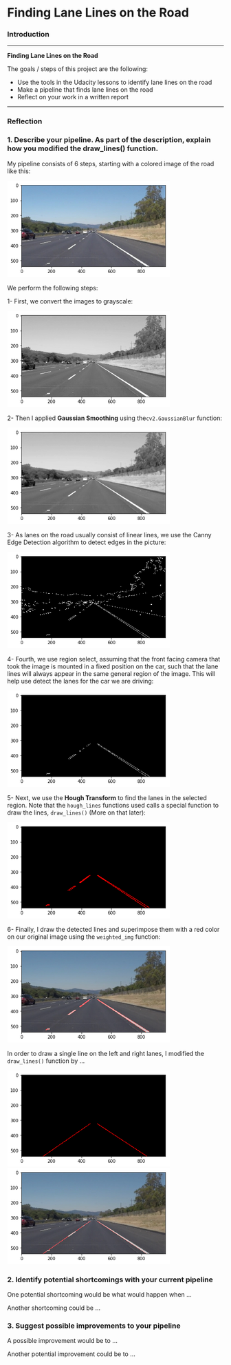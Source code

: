 # **Finding Lane Lines on the Road** 

### Introduction

---

**Finding Lane Lines on the Road**

The goals / steps of this project are the following:
* Use the tools in the Udacity lessons to identify lane lines on the road
* Make a pipeline that finds lane lines on the road
* Reflect on your work in a written report


[//]: # (Image References)

[image1]: ./examples/writeup_image1.png "Original Image"
[image2]: ./examples/writeup_image2.png "Grayscale Image"
[image3]: ./examples/writeup_image3.png "Gaussian Smoothing"
[image4]: ./examples/writeup_image4.png "Canny Edge Detection"
[image5]: ./examples/writeup_image5.png "Region Selection"
[image6]: ./examples/writeup_image6.png "Hough Lines"
[image7]: ./examples/writeup_image7.png "Final Output"
[image8]: ./examples/writeup_image8.png "Improved Draw Lines"
[image9]: ./examples/writeup_image9.png "Improved Final Output"
---

### Reflection

### 1. Describe your pipeline. As part of the description, explain how you modified the draw_lines() function.

My pipeline consists of 6 steps, starting with a colored image of the road like this:

![alt text][image1]

We perform the following steps:

1- First, we convert the images to grayscale:

![alt text][image2]

2- Then I applied **Gaussian Smoothing** using the`cv2.GaussianBlur` function:

![alt text][image3]

3- As lanes on the road usually consist of linear lines, we use the Canny Edge Detection algorithm to detect edges in the picture:

![alt text][image4]

4- Fourth, we use region select, assuming that the front facing camera that took the image is mounted in a fixed position on the car, such that the lane lines will always appear in the same general region of the image. This will help use detect the lanes for the car we are driving:

![alt text][image5]

5- Next, we use the **Hough Transform** to find the lanes in the selected region. Note that the `hough_lines` functions used calls a special function to draw the lines, `draw_lines()` (More on that later):

![alt text][image6]

6- Finally, I draw the detected lines and superimpose them with a red color on our original image using the `weighted_img` function:

![alt text][image7]

In order to draw a single line on the left and right lanes, I modified the `draw_lines()` function by ...

![alt text][image8]
![alt text][image9]



### 2. Identify potential shortcomings with your current pipeline


One potential shortcoming would be what would happen when ... 

Another shortcoming could be ...


### 3. Suggest possible improvements to your pipeline

A possible improvement would be to ...

Another potential improvement could be to ...

